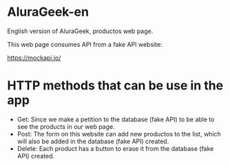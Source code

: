 # AluraGeek-en
English version of AluraGeek, productos web page.

This web page consumes API from a fake API website:

https://mockapi.io/

# HTTP methods that can be use in the app

- Get: Since we make a petition to the database (fake API) to be able to see the products in our web page.
- Post: The form on this website can add new productos to the list, which will also be added in the database (fake API) created.
- Delete: Each product has a button to erase it from the database (fake API) created.
